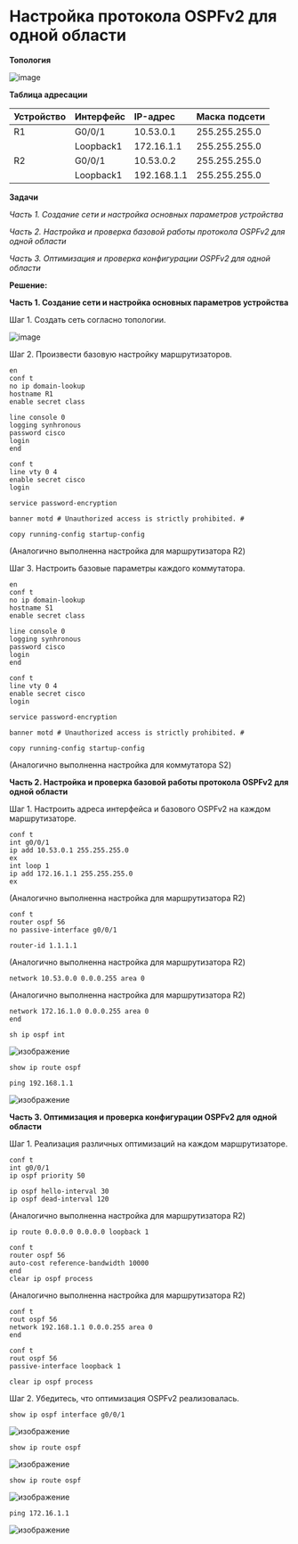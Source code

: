 # Настройка протокола OSPFv2 для одной области

**Топология**

![image](https://user-images.githubusercontent.com/84719218/165545719-3348afe0-d231-438e-a9fb-a7d5b9d7379c.png)

**Таблица адресации**

| Устройство    | Интерфейс          | IP-адрес                 |Маска подсети    |
| :-------------|:------------------ | :----------------------- |:--------------- |
| R1            | G0/0/1             | 10.53.0.1                | 255.255.255.0   |
|               | Loopback1          | 172.16.1.1               | 255.255.255.0   |
| R2            | G0/0/1             | 10.53.0.2                | 255.255.255.0   |
|               | Loopback1          | 192.168.1.1              | 255.255.255.0   |

**Задачи**

*Часть 1. Создание сети и настройка основных параметров устройства*

*Часть 2. Настройка и проверка базовой работы протокола  OSPFv2 для одной области*

*Часть 3. Оптимизация и проверка конфигурации OSPFv2 для одной области*

**Решение:**

**Часть 1. Создание сети и настройка основных параметров устройства**

Шаг 1. Создать сеть согласно топологии.

![image](https://user-images.githubusercontent.com/84719218/165689538-911dd572-482d-472b-a87d-44e803c82d63.png)

Шаг 2. Произвести базовую настройку маршрутизаторов.

```
en
conf t
no ip domain-lookup
hostname R1
enable secret class
```

```
line console 0
logging synhronous
password cisco
login
end
```

```
conf t
line vty 0 4
enable secret cisco
login
```

```
service password-encryption
```

```
banner motd # Unauthorized access is strictly prohibited. #
```

```
copy running-config startup-config
```

(Аналогично выполненна настройка для маршрутизатора R2)

Шаг 3. Настроить базовые параметры каждого коммутатора.

```
en
conf t
no ip domain-lookup
hostname S1
enable secret class
```

```
line console 0
logging synhronous
password cisco
login
end
```

```
conf t
line vty 0 4
enable secret cisco
login
```

```
service password-encryption
```

```
banner motd # Unauthorized access is strictly prohibited. #
```

```
copy running-config startup-config
```

(Аналогично выполненна настройка для коммутатора S2)

**Часть 2. Настройка и проверка базовой работы протокола OSPFv2 для одной области**

Шаг 1. Настроить адреса интерфейса и базового OSPFv2 на каждом маршрутизаторе.

```
conf t
int g0/0/1
ip add 10.53.0.1 255.255.255.0
ex
int loop 1
ip add 172.16.1.1 255.255.255.0
ex
```
(Аналогично выполненна настройка для маршрутизатора R2)

```
conf t
router ospf 56
no passive-interface g0/0/1
```

```
router-id 1.1.1.1
```
(Аналогично выполненна настройка для маршрутизатора R2)

```
network 10.53.0.0 0.0.0.255 area 0
```
(Аналогично выполненна настройка для маршрутизатора R2)

```
network 172.16.1.0 0.0.0.255 area 0
end
```

```
sh ip ospf int
```

![изображение](https://user-images.githubusercontent.com/84719218/170275805-dc115341-9153-4f23-b735-8bfdacfb920e.png)

```
show ip route ospf
```

```
ping 192.168.1.1
```

![изображение](https://user-images.githubusercontent.com/84719218/170278276-e3df4deb-a14a-446d-8081-f46ecd5fc9c9.png)

**Часть 3. Оптимизация и проверка конфигурации OSPFv2 для одной области**

Шаг 1. Реализация различных оптимизаций на каждом маршрутизаторе.

```
conf t
int g0/0/1
ip ospf priority 50
```

```
ip ospf hello-interval 30
ip ospf dead-interval 120
```
(Аналогично выполненна настройка для маршрутизатора R2)

```
ip route 0.0.0.0 0.0.0.0 loopback 1
```

```
conf t
router ospf 56
auto-cost reference-bandwidth 10000
end
clear ip ospf process
```
(Аналогично выполненна настройка для маршрутизатора R2)

```
conf t
rout ospf 56
network 192.168.1.1 0.0.0.255 area 0
end
```

```
conf t
rout ospf 56
passive-interface loopback 1
```

```
clear ip ospf process
```

Шаг 2. Убедитесь, что оптимизация OSPFv2 реализовалась.

```
show ip ospf interface g0/0/1
```

![изображение](https://user-images.githubusercontent.com/84719218/170653004-af721db0-7697-4e2d-ad9e-cd09ac6b2cf8.png)

```
show ip route ospf
```

![изображение](https://user-images.githubusercontent.com/84719218/170653271-f6c0be14-534b-40e3-88e8-346e5ab8411d.png)

```
show ip route ospf
```

![изображение](https://user-images.githubusercontent.com/84719218/170653233-5a330425-5f75-4c80-949d-16884aef37a9.png)

```
ping 172.16.1.1
```

![изображение](https://user-images.githubusercontent.com/84719218/170653421-5592615e-f5cb-4d63-9d74-d31c792a8753.png)




